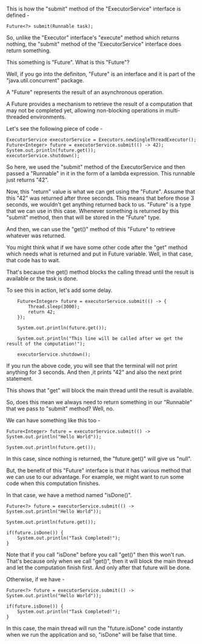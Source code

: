 This is how the "submit" method of the "ExecutorService" interface is defined - 

    Future<?> submit(Runnable task);

So, unlike the "Executor" interface's "execute" method which returns nothing, the "submit" method of the "ExecutorService" interface does return something.

This something is "Future". What is this "Future"?

Well, if you go into the definiton, "Future" is an interface and it is part of the "java.util.concurrent" package.

A "Future" represents the result of an asynchronous operation.

A Future provides a mechanism to retrieve the result of a computation that may not be completed yet, allowing non-blocking operations in multi-threaded environments.

Let's see the following piece of code - 

    ExecutorService executorService = Executors.newSingleThreadExecutor();
    Future<Integer> future = executorService.submit(() -> 42);
    System.out.println(future.get());
    executorService.shutdown();

So here, we used the "submit" method of the ExecutorService and then passed a "Runnable" in it in the form of a lambda expression. This runnable just returns "42".

Now, this "return" value is what we can get using the "Future". Assume that this "42" was returned after three seconds. This means that before those 3 seconds, we wouldn't get anything returned back to us. "Future" is a type that we can use in this case. Whenever something is returned by this "submit" method, then that will be stored in the "Future" type. 

And then, we can use the "get()" method of this "Future" to retrieve whatever was returned.

You might think what if we have some other code after the "get" method which needs what is returned and put in Future variable. Well, in that case, that code has to wait. 

That's because the get() method blocks the calling thread until the result is available or the task is done.

To see this in action, let's add some delay.

        Future<Integer> future = executorService.submit(() -> {
            Thread.sleep(3000);
            return 42;
        });

        System.out.println(future.get());

        System.out.println("This line will be called after we get the result of the computation!");

        executorService.shutdown();

If you run the above code, you will see that the terminal will not print anything for 3 seconds. And then ,it prints "42" and also the next print statement.

This shows that "get" will block the main thread until the result is available.

So, does this mean we always need to return something in our "Runnable" that we pass to "submit" method? Well, no.

We can have something like this too -

    Future<Integer> future = executorService.submit(() -> System.out.println("Hello World"));

    System.out.println(future.get());

In this case, since nothing is returned, the "future.get()" will give us "null".

But, the benefit of this "Future" interface is that it has various method that we can use to our advantage. For example, we might want to run some code when this computation finishes.

In that case, we have a method named "isDone()".

    Future<?> future = executorService.submit(() -> System.out.println("Hello World"));
    
    System.out.println(future.get());
    
    if(future.isDone()) {
        System.out.println("Task Completed!");
    }
        
Note that if you call "isDone" before you call "get()" then this won't run. That's because only when we call "get()", then it will block the main thread and let the computation finish first. And only after that future will be done.

Otherwise, if we have - 

    Future<?> future = executorService.submit(() -> System.out.println("Hello World"));
        
    if(future.isDone()) {
        System.out.println("Task Completed!");
    }

In this case, the main thread will run the "future.isDone" code instantly when we run the application and so, "isDone" will be false that time.


